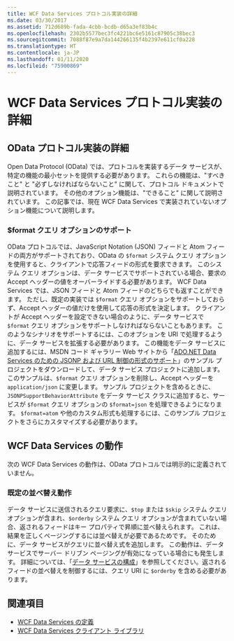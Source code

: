 ```yaml
---
title: WCF Data Services プロトコル実装の詳細
ms.date: 03/30/2017
ms.assetid: 712d689b-fada-4cbb-bcdb-d65a3ef83b4c
ms.openlocfilehash: 2302b5577bec3fc4221bc6e5161c87905c38bec3
ms.sourcegitcommit: 7088f87e9a7da144266135f4b2397e611cf0a228
ms.translationtype: HT
ms.contentlocale: ja-JP
ms.lasthandoff: 01/11/2020
ms.locfileid: "75900869"
---
```

# <a name="wcf-data-services-protocol-implementation-details"></a>WCF Data Services プロトコル実装の詳細
## <a name="odata-protocol-implementation-details"></a>OData プロトコル実装の詳細  
Open Data Protocol (OData) では、プロトコルを実装するデータ サービスが、特定の機能の最小セットを提供する必要があります。 これらの機能は、"すべきこと" と "必ずしなければならないこと" に関して、プロトコル ドキュメントで説明されています。 その他のオプション機能は、"できること" に関して説明されています。 この記事では、現在 WCF Data Services で実装されていないオプション機能について説明します。
  
### <a name="support-for-the-format-query-option"></a>$format クエリ オプションのサポート  
 OData プロトコルでは、JavaScript Notation (JSON) フィードと Atom フィードの両方がサポートされており、OData の `$format` システム クエリ オプションを使用すると、クライアントで応答フィードの形式を要求できます。 このシステム クエリ オプションは、データ サービスでサポートされている場合、要求の Accept ヘッダーの値をオーバーライドする必要があります。 WCF Data Services では、JSON フィードと Atom フィードのどちらでも返すことができます。 ただし、既定の実装では `$format` クエリ オプションをサポートしておらず、Accept ヘッダーの値だけを使用して応答の形式を決定します。 クライアントが Accept ヘッダーを設定できない場合のように、データ サービスで `$format` クエリ オプションをサポートしなければならないこともあります。 このようなシナリオをサポートするには、このオプションを URI で処理するように、データ サービスを拡張する必要があります。 この機能をデータ サービスに追加するには、MSDN コード ギャラリー Web サイトから「[ADO.NET Data Services のための JSONP および URL 制御の形式のサポート](https://go.microsoft.com/fwlink/?LinkId=208228)」のサンプル プロジェクトをダウンロードして、データ サービス プロジェクトに追加します。 このサンプルは、`$format` クエリ オプションを削除し、Accept ヘッダーを `application/json` に変更します。 サンプル プロジェクトを含めるときに、`JSONPSupportBehaviorAttribute` をデータ サービス クラスに追加すると、サービスが `$format` クエリ オプションの `$format=json` を処理できるようになります。 `$format=atom` や他のカスタム形式も処理するには、このサンプル プロジェクトをさらにカスタマイズする必要があります。  
  
## <a name="wcf-data-services-behaviors"></a>WCF Data Services の動作  
 次の WCF Data Services の動作は、OData プロトコルでは明示的に定義されていません。  
  
### <a name="default-sorting-behavior"></a>既定の並べ替え動作  
 データ サービスに送信されるクエリ要求に、`$top` または `$skip` システム クエリ オプションが含まれ、`$orderby` システム クエリ オプションが含まれていない場合、返されるフィードはキー プロパティで昇順に並べ替えられます。 これは、結果を正しくページングするには並べ替えが必要であるためです。 そのために、データ サービスがクエリに並べ替え式を追加します。 この動作は、データ サービスでサーバー ドリブン ページングが有効になっている場合にも発生します。 詳細については、「[データ サービスの構成](configuring-the-data-service-wcf-data-services.md)」を参照してください。返されるフィードの並べ替えを制御するには、クエリ URI に `$orderby` を含める必要があります。  
  
## <a name="see-also"></a>関連項目

- [WCF Data Services の定義](defining-wcf-data-services.md)
- [WCF Data Services クライアント ライブラリ](wcf-data-services-client-library.md)
